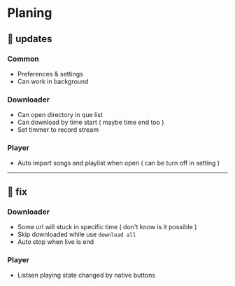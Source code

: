 # Planing

## 🎈 updates

### Common

- Preferences & settings
- Can work in background

### Downloader

- Can open directory in que list
- Can download by time start ( maybe time end too )
- Set timmer to record stream

### Player

- Auto import songs and playlist when open ( can be turn off in setting )

---

## 🔧 fix

### Downloader

- Some url will stuck in specific time ( don't know is it possible )
- Skip downloaded while use `download all`
- Auto stop when live is end

### Player

- Listsen playing state changed by native buttons
